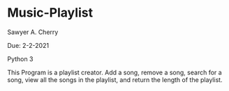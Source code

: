 # Music-Playlist

Sawyer A. Cherry 

Due: 2-2-2021

Python 3

This Program is a playlist creator. Add a song, remove a song, search for a song, view all the songs in the playlist, and return the length of the playlist. 